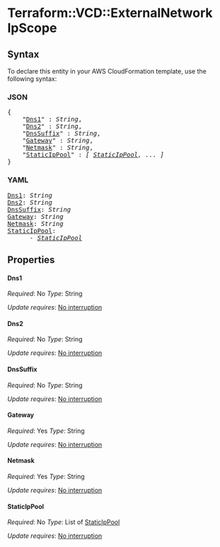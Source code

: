 # Terraform::VCD::ExternalNetwork IpScope

## Syntax

To declare this entity in your AWS CloudFormation template, use the following syntax:

### JSON

<pre>
{
    "<a href="#dns1" title="Dns1">Dns1</a>" : <i>String</i>,
    "<a href="#dns2" title="Dns2">Dns2</a>" : <i>String</i>,
    "<a href="#dnssuffix" title="DnsSuffix">DnsSuffix</a>" : <i>String</i>,
    "<a href="#gateway" title="Gateway">Gateway</a>" : <i>String</i>,
    "<a href="#netmask" title="Netmask">Netmask</a>" : <i>String</i>,
    "<a href="#staticippool" title="StaticIpPool">StaticIpPool</a>" : <i>[ <a href="ipscope-staticippool.md">StaticIpPool</a>, ... ]</i>
}
</pre>

### YAML

<pre>
<a href="#dns1" title="Dns1">Dns1</a>: <i>String</i>
<a href="#dns2" title="Dns2">Dns2</a>: <i>String</i>
<a href="#dnssuffix" title="DnsSuffix">DnsSuffix</a>: <i>String</i>
<a href="#gateway" title="Gateway">Gateway</a>: <i>String</i>
<a href="#netmask" title="Netmask">Netmask</a>: <i>String</i>
<a href="#staticippool" title="StaticIpPool">StaticIpPool</a>: <i>
      - <a href="ipscope-staticippool.md">StaticIpPool</a></i>
</pre>

## Properties

#### Dns1

_Required_: No
_Type_: String

_Update requires_: [No interruption](https://docs.aws.amazon.com/AWSCloudFormation/latest/UserGuide/using-cfn-updating-stacks-update-behaviors.html#update-no-interrupt)

#### Dns2

_Required_: No
_Type_: String

_Update requires_: [No interruption](https://docs.aws.amazon.com/AWSCloudFormation/latest/UserGuide/using-cfn-updating-stacks-update-behaviors.html#update-no-interrupt)

#### DnsSuffix

_Required_: No
_Type_: String

_Update requires_: [No interruption](https://docs.aws.amazon.com/AWSCloudFormation/latest/UserGuide/using-cfn-updating-stacks-update-behaviors.html#update-no-interrupt)

#### Gateway

_Required_: Yes
_Type_: String

_Update requires_: [No interruption](https://docs.aws.amazon.com/AWSCloudFormation/latest/UserGuide/using-cfn-updating-stacks-update-behaviors.html#update-no-interrupt)

#### Netmask

_Required_: Yes
_Type_: String

_Update requires_: [No interruption](https://docs.aws.amazon.com/AWSCloudFormation/latest/UserGuide/using-cfn-updating-stacks-update-behaviors.html#update-no-interrupt)

#### StaticIpPool

_Required_: No
_Type_: List of <a href="ipscope-staticippool.md">StaticIpPool</a>

_Update requires_: [No interruption](https://docs.aws.amazon.com/AWSCloudFormation/latest/UserGuide/using-cfn-updating-stacks-update-behaviors.html#update-no-interrupt)


